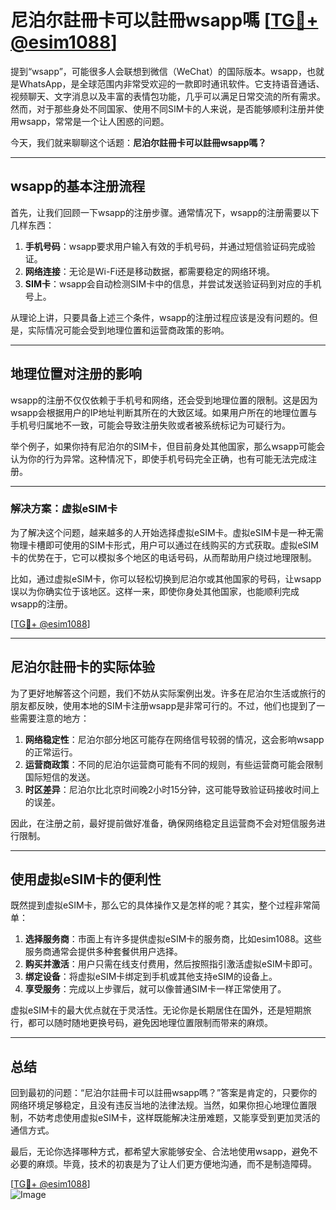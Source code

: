 # 尼泊尔註冊卡可以註冊wsapp嗎 [[TG💪+ @esim1088](https://t.me/s/esim1088)]

提到“wsapp”，可能很多人会联想到微信（WeChat）的国际版本。wsapp，也就是WhatsApp，是全球范围内非常受欢迎的一款即时通讯软件。它支持语音通话、视频聊天、文字消息以及丰富的表情包功能，几乎可以满足日常交流的所有需求。然而，对于那些身处不同国家、使用不同SIM卡的人来说，是否能够顺利注册并使用wsapp，常常是一个让人困惑的问题。

今天，我们就来聊聊这个话题：**尼泊尔註冊卡可以註冊wsapp嗎？**

---

## wsapp的基本注册流程

首先，让我们回顾一下wsapp的注册步骤。通常情况下，wsapp的注册需要以下几样东西：

1. **手机号码**：wsapp要求用户输入有效的手机号码，并通过短信验证码完成验证。
2. **网络连接**：无论是Wi-Fi还是移动数据，都需要稳定的网络环境。
3. **SIM卡**：wsapp会自动检测SIM卡中的信息，并尝试发送验证码到对应的手机号上。

从理论上讲，只要具备上述三个条件，wsapp的注册过程应该是没有问题的。但是，实际情况可能会受到地理位置和运营商政策的影响。

---

## 地理位置对注册的影响

wsapp的注册不仅仅依赖于手机号和网络，还会受到地理位置的限制。这是因为wsapp会根据用户的IP地址判断其所在的大致区域。如果用户所在的地理位置与手机号归属地不一致，可能会导致注册失败或者被系统标记为可疑行为。

举个例子，如果你持有尼泊尔的SIM卡，但目前身处其他国家，那么wsapp可能会认为你的行为异常。这种情况下，即使手机号码完全正确，也有可能无法完成注册。

---

### 解决方案：虚拟eSIM卡

为了解决这个问题，越来越多的人开始选择虚拟eSIM卡。虚拟eSIM卡是一种无需物理卡槽即可使用的SIM卡形式，用户可以通过在线购买的方式获取。虚拟eSIM卡的优势在于，它可以模拟多个地区的电话号码，从而帮助用户绕过地理限制。

比如，通过虚拟eSIM卡，你可以轻松切换到尼泊尔或其他国家的号码，让wsapp误以为你确实位于该地区。这样一来，即使你身处其他国家，也能顺利完成wsapp的注册。

[[TG💪+ @esim1088](https://t.me/s/esim1088)]

---

## 尼泊尔註冊卡的实际体验

为了更好地解答这个问题，我们不妨从实际案例出发。许多在尼泊尔生活或旅行的朋友都反映，使用本地的SIM卡注册wsapp是非常可行的。不过，他们也提到了一些需要注意的地方：

1. **网络稳定性**：尼泊尔部分地区可能存在网络信号较弱的情况，这会影响wsapp的正常运行。
2. **运营商政策**：不同的尼泊尔运营商可能有不同的规则，有些运营商可能会限制国际短信的发送。
3. **时区差异**：尼泊尔比北京时间晚2小时15分钟，这可能导致验证码接收时间上的误差。

因此，在注册之前，最好提前做好准备，确保网络稳定且运营商不会对短信服务进行限制。

---

## 使用虚拟eSIM卡的便利性

既然提到虚拟eSIM卡，那么它的具体操作又是怎样的呢？其实，整个过程非常简单：

1. **选择服务商**：市面上有许多提供虚拟eSIM卡的服务商，比如esim1088。这些服务商通常会提供多种套餐供用户选择。
2. **购买并激活**：用户只需在线支付费用，然后按照指引激活虚拟eSIM卡即可。
3. **绑定设备**：将虚拟eSIM卡绑定到手机或其他支持eSIM的设备上。
4. **享受服务**：完成以上步骤后，就可以像普通SIM卡一样正常使用了。

虚拟eSIM卡的最大优点就在于灵活性。无论你是长期居住在国外，还是短期旅行，都可以随时随地更换号码，避免因地理位置限制而带来的麻烦。

---

## 总结

回到最初的问题：“尼泊尔註冊卡可以註冊wsapp嗎？”答案是肯定的，只要你的网络环境足够稳定，且没有违反当地的法律法规。当然，如果你担心地理位置限制，不妨考虑使用虚拟eSIM卡，这样既能解决注册难题，又能享受到更加灵活的通信方式。

最后，无论你选择哪种方式，都希望大家能够安全、合法地使用wsapp，避免不必要的麻烦。毕竟，技术的初衷是为了让人们更方便地沟通，而不是制造障碍。

[[TG💪+ @esim1088](https://t.me/s/esim1088)]  
![Image](https://i.postimg.cc/4NQfJmqS/Snipaste-2025-05-13-00-14-12.png)